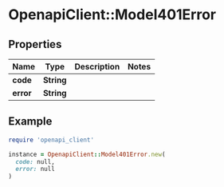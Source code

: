 # OpenapiClient::Model401Error

## Properties

| Name | Type | Description | Notes |
| ---- | ---- | ----------- | ----- |
| **code** | **String** |  |  |
| **error** | **String** |  |  |

## Example

```ruby
require 'openapi_client'

instance = OpenapiClient::Model401Error.new(
  code: null,
  error: null
)
```

